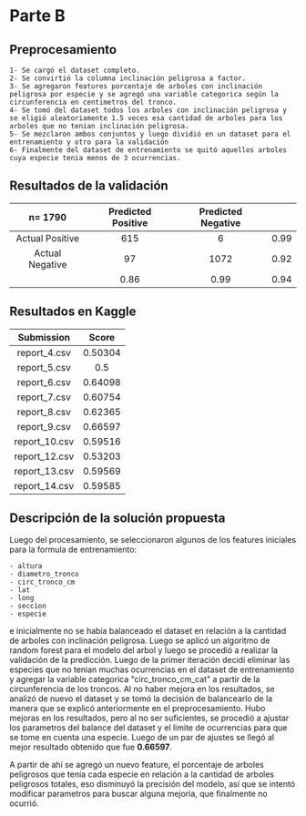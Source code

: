 # Parte B

## Preprocesamiento

    1- Se cargó el dataset completo.
    2- Se convirtió la columna inclinación peligrosa a factor.
    3- Se agregaron features porcentaje de arboles con inclinación peligrosa por especie y se agregó una variable categorica según la circunferencia en centimetros del tronco.
    4- Se tomó del dataset todos los arboles con inclinación peligrosa y se eligió aleatoriamente 1.5 veces esa cantidad de arboles para los arboles que no tenian inclinación peligrosa.
    5- Se mezclaron ambos conjuntos y luego dividió en un dataset para el entrenamiento y otro para la validación
    6- Finalmente del dataset de entrenamiento se quitó aquellos arboles cuya especie tenia menos de 3 ocurrencias.

## Resultados de la validación

| n= 1790 | Predicted Positive | Predicted Negative |     |
 | :----:  | :----------------: | :----------------: | :-: |
 | Actual Positive | 615 | 6 | 0.99 | 
 | Actual Negative | 97 | 1072 | 0.92 |
 |  | 0.86 | 0.99 | 0.94 |

## Resultados en Kaggle

| Submission | Score |
| :--------: | :---: |
| report_4.csv | 0.50304 |
| report_5.csv | 0.5 |
| report_6.csv | 0.64098 |
| report_7.csv | 0.60754 |
| report_8.csv | 0.62365 |
| report_9.csv | 0.66597 |
| report_10.csv | 0.59516 |
| report_12.csv | 0.53203 |
| report_13.csv | 0.59569 |
| report_14.csv | 0.59585 |

## Descripción de la solución propuesta

Luego del procesamiento, se seleccionaron algunos de los features iniciales para la formula de entrenamiento:

    - altura
    - diametro_tronco
    - circ_tronco_cm
    - lat
    - long
    - seccion
    - especie

e inicialmente no se había balanceado el dataset en relación a la cantidad de arboles con inclinación peligrosa. Luego se aplicó un algoritmo de random forest para el modelo del arbol y luego se procedió a realizar la validación de la predicción. Luego de la primer iteración decidí eliminar las especies que no tenian muchas ocurrencias en el dataset de entrenamiento y agregar la variable categorica "circ_tronco_cm_cat" a partir de la circunferencia de los troncos. Al no haber mejora en los resultados, se analizó de nuevo el dataset y se tomó la decisión de balancearlo de la manera que se explicó anteriormente en el preprocesamiento. Hubo mejoras en los resultados, pero al no ser suficientes, se procedió a ajustar los parametros del balance del dataset y el limite de ocurrencias para que se tome en cuenta una especie. Luego de un par de ajustes se llegó al mejor resultado obtenido que fue **0.66597**.

A partir de ahí se agregó un nuevo feature, el porcentaje de arboles peligrosos que tenía cada especie en relación a la cantidad de arboles peligrosos totales, eso disminuyó la precisión del modelo, así que se intentó modificar parametros para buscar alguna mejoría, que finalmente no ocurrió.